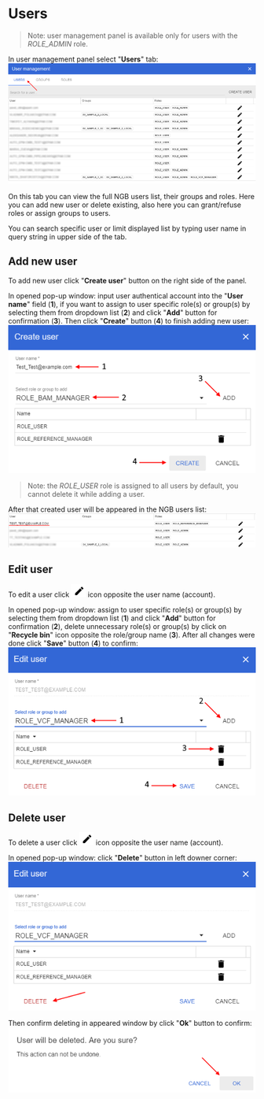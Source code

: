 # Users
> Note: user management panel is available only for users with the *ROLE_ADMIN* role.

In user management panel select "**Users**" tab:
![NGB User Management](images/users-1.png)

On this tab you can view the full NGB users list, their groups and roles. Here you can add new user or delete existing, also here you can grant/refuse roles or assign groups to users.

You can search specific user or limit displayed list by typing user name in query string in upper side of the tab.

## Add new user
To add new user click "**Create user**" button on the right side of the panel.

In opened pop-up window: input user authentical account into the "**User name**" field (**1**), if you want to assign to user specific role(s) or group(s) by selecting them from dropdown list (**2**) and click "**Add**" button for confirmation (**3**). Then click "**Create**" button (**4**) to finish adding new user:
![NGB User Management](images/users-2.png)
> Note: the *ROLE_USER* role is assigned to all users by default, you cannot delete it while adding a user.

After that created user will be appeared in the NGB users list:
![NGB User Management](images/users-3.png)

## Edit user
To edit a user click ![NGB User Management](images/users-4.png) icon opposite the user name (account).

In opened pop-up window: assign to user specific role(s) or group(s) by selecting them from dropdown list (**1**) and click "**Add**" button for confirmation (**2**), delete unnecessary role(s) or group(s) by click on "**Recycle bin**" icon opposite the role/group name (**3**). After all changes were done click "**Save**" button (**4**) to confirm:
![NGB User Management](images/users-5.png)

## Delete user
To delete a user click ![NGB User Management](images/users-4.png) icon opposite the user name (account).

In opened pop-up window: click "**Delete**" button in left downer corner:
![NGB User Management](images/users-6.png)

Then confirm deleting in appeared window by click "**Ok**" button to confirm:
![NGB User Management](images/users-7.png)